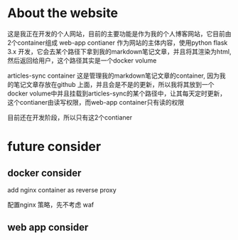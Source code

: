 # About the website

这是我正在开发的个人网站，目前的主要功能是作为我的个人博客网站，它目前由2个container组成
web-app contianer 作为网站的主体内容，使用python flask 3.x 开发，它会去某个路径下拿到我的markdown笔记文章，并且将其渲染为html, 然后返回给用户，这个路径其实是一个docker volume

articles-sync container 这是管理我的markdown笔记文章的container, 因为我的笔记文章存放在github 上面，并且会是不是的更新，所以我将其放到一个docker volume中并且挂载到articles-sync的某个路径中，让其每天定时更新，这个contianer由读写权限，而web-app container只有读的权限

目前还在开发阶段，所以只有这2个contianer

# future consider

## docker consider
add nginx container as reverse proxy

配置nginx 策略，先不考虑 waf

## web app consider







